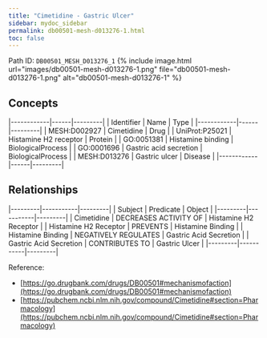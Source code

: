 ```yaml
---
title: "Cimetidine - Gastric Ulcer"
sidebar: mydoc_sidebar
permalink: db00501-mesh-d013276-1.html
toc: false 
---
```



Path ID: `DB00501_MESH_D013276_1`
{% include image.html url="images/db00501-mesh-d013276-1.png" file="db00501-mesh-d013276-1.png" alt="db00501-mesh-d013276-1" %}

## Concepts

|------------|------|---------|
| Identifier | Name | Type    |
|------------|------|---------|
| MESH:D002927 | Cimetidine | Drug |
| UniProt:P25021 | Histamine H2 receptor | Protein |
| GO:0051381 | Histamine binding | BiologicalProcess |
| GO:0001696 | Gastric acid secretion | BiologicalProcess |
| MESH:D013276 | Gastric ulcer | Disease |
|------------|------|---------|

## Relationships

|---------|-----------|---------|
| Subject | Predicate | Object  |
|---------|-----------|---------|
| Cimetidine | DECREASES ACTIVITY OF | Histamine H2 Receptor |
| Histamine H2 Receptor | PREVENTS | Histamine Binding |
| Histamine Binding | NEGATIVELY REGULATES | Gastric Acid Secretion |
| Gastric Acid Secretion | CONTRIBUTES TO | Gastric Ulcer |
|---------|-----------|---------|

Reference: 
  - [https://go.drugbank.com/drugs/DB00501#mechanismofaction](https://go.drugbank.com/drugs/DB00501#mechanismofaction)
  - [https://pubchem.ncbi.nlm.nih.gov/compound/Cimetidine#section=Pharmacology](https://pubchem.ncbi.nlm.nih.gov/compound/Cimetidine#section=Pharmacology)

